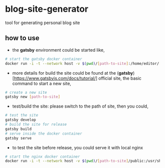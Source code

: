 # blog-site-generator
tool for generating personal blog site

## how to use

* the **gatsby** environment could be started like,
```sh
# start the gatsby docker container
docker run -i -t --network host -v $(pwd)/[path-to-site]:/home/editor/[path-to-site] alexxyjiang/blog-site-generator 
```

* more details for build the site could be found at the (**gatsby**)[https://www.gatsbyjs.com/docs/tutorial/] official site, the basic command to start a new site,
```sh
# create a new site
gatsby new [path-to-site]
```

* test/build the site:
please switch to the path of site, then you could,
```sh
# test the site
gatsby develop
# build the site for release
gatsby build
# serve inside the docker container
gatsby serve
```

* to test the site before release, you could serve it with local nginx
```sh
# start the nginx docker container
docker run -i -t --network host -v $(pwd)/[path-to-site]/public:/usr/share/nginx/html nginx:stable
```

